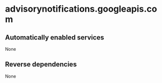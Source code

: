 # advisorynotifications.googleapis.com

## Automatically enabled services

None

## Reverse dependencies

None
